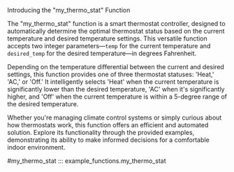 Introducing the "my_thermo_stat" Function

The "my_thermo_stat" function is a smart thermostat controller, designed to automatically determine the optimal thermostat status based on the current temperature and desired temperature settings. This versatile function accepts two integer parameters—`temp` for the current temperature and `desired_temp` for the desired temperature—in degrees Fahrenheit.

Depending on the temperature differential between the current and desired settings, this function provides one of three thermostat statuses: 'Heat,' 'AC,' or 'Off.' It intelligently selects 'Heat' when the current temperature is significantly lower than the desired temperature, 'AC' when it's significantly higher, and 'Off' when the current temperature is within a 5-degree range of the desired temperature.

Whether you're managing climate control systems or simply curious about how thermostats work, this function offers an efficient and automated solution. Explore its functionality through the provided examples, demonstrating its ability to make informed decisions for a comfortable indoor environment.


#my_thermo_stat
::: example_functions.my_thermo_stat

